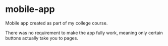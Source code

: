 # mobile-app
Mobile app created as part of my college course.

There was no requirement to make the app fully work, meaning only certain buttons actually take you to pages.
